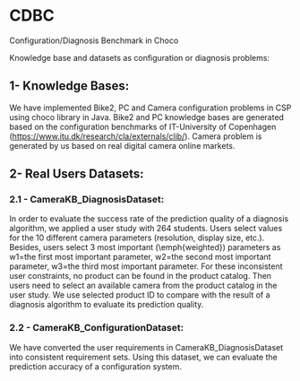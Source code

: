 # CDBC
Configuration/Diagnosis Benchmark in Choco

Knowledge base and datasets as configuration or diagnosis problems:

## 1- Knowledge Bases:
We have implemented Bike2, PC and Camera configuration problems in CSP using choco library in Java. Bike2 and PC knowledge bases are generated based on the configuration benchmarks of IT-University of Copenhagen (https://www.itu.dk/research/cla/externals/clib/). Camera problem is generated by us based on real digital camera online markets.

## 2- Real Users Datasets:

### 2.1 - CameraKB_DiagnosisDataset:
In order to evaluate the success rate of the prediction quality of a diagnosis algorithm, we applied a user study with 264 students.  Users select values for the 10 different camera parameters (resolution, display size, etc.). Besides, users select 3 most important (\emph{weighted}) parameters as w1=the first most important parameter, w2=the second most important parameter, w3=the third most important parameter. For these inconsistent user constraints, no product can be found in the product catalog. Then users need to select an available camera from the product catalog in the user study.  We use selected product ID to compare with the result of a diagnosis algorithm to evaluate its prediction quality.

### 2.2 - CameraKB_ConfigurationDataset:
We have converted the user requirements in CameraKB_DiagnosisDataset into consistent requirement sets.  Using this dataset, we can evaluate the prediction accuracy of a configuration system.
